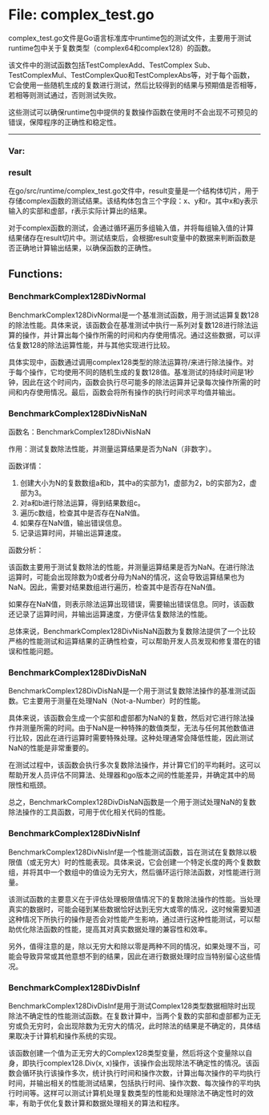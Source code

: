 # File: complex_test.go

complex_test.go文件是Go语言标准库中runtime包的测试文件，主要用于测试runtime包中关于复数类型（complex64和complex128）的函数。

该文件中的测试函数包括TestComplexAdd、TestComplex Sub、TestComplexMul、TestComplexQuo和TestComplexAbs等，对于每个函数，它会使用一些随机生成的复数进行测试，然后比较得到的结果与预期值是否相等，若相等则测试通过，否则测试失败。

这些测试可以确保runtime包中提供的复数操作函数在使用时不会出现不可预见的错误，保障程序的正确性和稳定性。




---

### Var:

### result

在go/src/runtime/complex_test.go文件中，result变量是一个结构体切片，用于存储complex函数的测试结果。该结构体包含三个字段：x、y和r。其中x和y表示输入的实部和虚部，r表示实际计算出的结果。

对于complex函数的测试，会通过循环遍历多组输入值，并将每组输入值的计算结果储存在result切片中。测试结束后，会根据result变量中的数据来判断函数是否正确地计算输出结果，以确保函数的正确性。



## Functions:

### BenchmarkComplex128DivNormal

BenchmarkComplex128DivNormal是一个基准测试函数，用于测试运算复数128的除法性能。具体来说，该函数会在基准测试中执行一系列对复数128进行除法运算的操作，并计算出每个操作所需的时间和内存使用情况。通过这些数据，可以评估复数128的除法运算性能，并与其他实现进行比较。

具体实现中，函数通过调用complex128类型的除法运算符/来进行除法操作。对于每个操作，它均使用不同的随机生成的复数128值。基准测试的持续时间是1秒钟，因此在这个时间内，函数会执行尽可能多的除法运算并记录每次操作所需的时间和内存使用情况。最后，函数会将所有操作的执行时间求平均值并输出。



### BenchmarkComplex128DivNisNaN

函数名：BenchmarkComplex128DivNisNaN

作用：测试复数除法性能，并测量运算结果是否为NaN（非数字）。

函数详情：

1. 创建大小为N的复数数组a和b，其中a的实部为1，虚部为2，b的实部为2，虚部为3。
2. 对a和b进行除法运算，得到结果数组c。
3. 遍历c数组，检查其中是否存在NaN值。
4. 如果存在NaN值，输出错误信息。
5. 记录运算时间，并输出运算速度。

函数分析：

该函数主要用于测试复数除法的性能，并测量运算结果是否为NaN。在进行除法运算时，可能会出现除数为0或者分母为NaN的情况，这会导致运算结果也为NaN。因此，需要对结果数组进行遍历，检查其中是否存在NaN值。

如果存在NaN值，则表示除法运算出现错误，需要输出错误信息。同时，该函数还记录了运算时间，并输出运算速度，方便评估复数除法的性能。

总体来说，BenchmarkComplex128DivNisNaN函数为复数除法提供了一个比较严格的性能测试和运算结果的正确性检查，可以帮助开发人员发现和修复潜在的错误和性能问题。



### BenchmarkComplex128DivDisNaN

BenchmarkComplex128DivDisNaN是一个用于测试复数除法操作的基准测试函数。它主要用于测量在处理NaN（Not-a-Number）时的性能。

具体来说，该函数会生成一个实部和虚部都为NaN的复数，然后对它进行除法操作并测量所需的时间。由于NaN是一种特殊的数值类型，无法与任何其他数值进行比较，因此在进行运算时需要特殊处理。这种处理通常会降低性能，因此测试NaN的性能是非常重要的。

在测试过程中，该函数会执行多次复数除法操作，并计算它们的平均耗时。这可以帮助开发人员评估不同算法、处理器和go版本之间的性能差异，并确定其中的局限性和瓶颈。

总之，BenchmarkComplex128DivDisNaN函数是一个用于测试处理NaN的复数除法操作的工具函数，可用于优化相关代码的性能。



### BenchmarkComplex128DivNisInf

BenchmarkComplex128DivNisInf是一个性能测试函数，旨在测试在复数除以极限值（或无穷大）时的性能表现。具体来说，它会创建一个特定长度的两个复数数组，并将其中一个数组中的值设为无穷大，然后循环运行除法函数，对性能进行测量。

该测试函数的主要意义在于评估处理极限值情况下的复数除法操作的性能。当处理真实的数据时，可能会碰到某些数据恰好达到无穷大或零的情况，这时候需要知道这种情况下所执行的操作是否会对性能产生影响，通过进行这种性能测试，可以帮助优化除法函数的性能，提高其对真实数据处理的兼容性和效率。

另外，值得注意的是，除以无穷大和除以零是两种不同的情况，如果处理不当，可能会导致异常或其他意想不到的结果，因此在进行数据处理时应当特别留心这些情况。



### BenchmarkComplex128DivDisInf

BenchmarkComplex128DivDisInf是用于测试Complex128类型数据相除时出现除法不确定性的性能测试函数。在复数计算中，当两个复数的实部和虚部都为正无穷或负无穷时，会出现除数为无穷大的情况，此时除法的结果是不确定的，具体结果取决于计算机和操作系统的实现。

该函数创建一个值为正无穷大的Complex128类型变量，然后将这个变量除以自身，即执行complex128.Div(x, x)操作，该操作会出现除法不确定性的情况。该函数会循环执行该操作多次，统计执行时间和操作次数，计算出每次操作的平均执行时间，并输出相关的性能测试结果，包括执行时间、操作次数、每次操作的平均执行时间等。这样可以测试计算机处理复数类型的性能和处理除法不确定性时的效率，有助于优化复数计算和数据处理相关的算法和程序。



